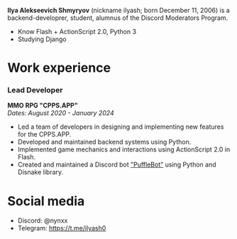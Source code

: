 **Ilya Alekseevich Shmyryov** (nickname ilyash; born December 11, 2006) is a backend-developrer, student, alumnus of the Discord Moderators Program.

- Know Flash + ActionScript 2.0, Python 3
- Studying Django

# Work experience
### Lead Developer
**MMO RPG "CPPS.APP"**  
*Dates: August 2020 - January 2024*
- Led a team of developers in designing and implementing new features for the CPPS.APP.
- Developed and maintained backend systems using Python.
- Implemented game mechanics and interactions using ActionScript 2.0 in Flash.
- Created and maintained a Discord bot ["PuffleBot"](https://github.com/ilyash0/Puffle-Bot) using Python and Disnake library.

# Social media
- Discord: @nynxx
- Telegram: https://t.me/ilyash0
